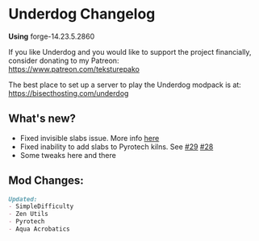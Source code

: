 # Underdog Changelog
**Using** forge-14.23.5.2860

If you like Underdog and you would like to support the project financially, consider donating to my Patreon: \
https://www.patreon.com/teksturepako

The best place to set up a server to play the Underdog modpack is at: \
https://bisecthosting.com/underdog

## What's new?
- Fixed invisible slabs issue. More info [here](https://github.com/amadornes/MCMultiPart/issues/146)
- Fixed inability to add slabs to Pyrotech kilns. See [#29](https://github.com/juraj-hrivnak/Underdog/issues/29) [#28](https://github.com/juraj-hrivnak/Underdog/issues/28)
- Some tweaks here and there

## Mod Changes:
```markdown
Updated:
- SimpleDifficulty
- Zen Utils
- Pyrotech
- Aqua Acrobatics
```
